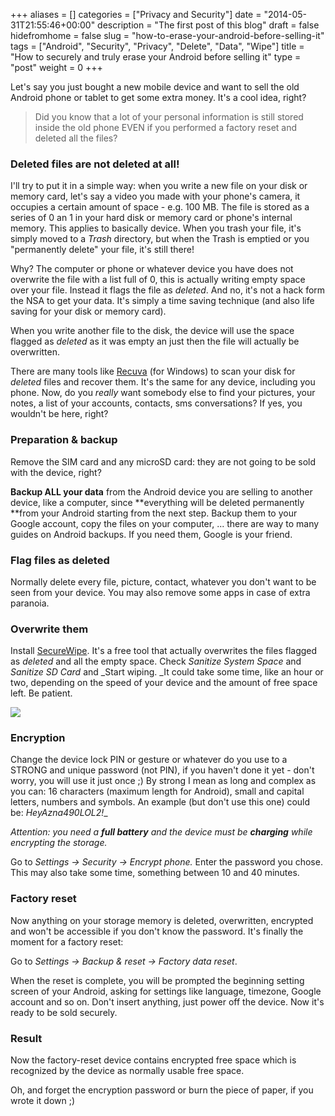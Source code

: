 +++
aliases      = []
categories   = ["Privacy and Security"]
date         = "2014-05-31T21:55:46+00:00"
description  = "The first post of this blog"
draft        = false
hidefromhome = false
slug         = "how-to-erase-your-android-before-selling-it"
tags         = ["Android", "Security", "Privacy", "Delete", "Data", "Wipe"]
title        = "How to securely and truly erase your Android before selling it"
type         = "post"
weight       = 0
+++


Let's say you just bought a new mobile device and want to sell the old Android phone or tablet to get some extra money. It's a cool idea, right?


<blockquote>Did you know that a lot of your personal information is still stored inside the old phone EVEN if you performed a factory reset and deleted all the files?</blockquote>




### Deleted files are not deleted at all!


I'll try to put it in a simple way: when you write a new file on your disk or memory card, let's say a video you made with your phone's camera, it occupies a certain amount of space - e.g. 100 MB. The file is stored as a series of 0 an 1 in your hard disk or memory card or phone's internal memory. This applies to basically device. When you trash your file, it's simply moved to a _Trash_ directory, but when the Trash is emptied or you "permanently delete" your file, it's still there!

Why? The computer or phone or whatever device you have does not overwrite the file with a list full of 0, this is actually writing empty space over your file. Instead it flags the file as _deleted_. And no, it's not a hack form the NSA to get your data. It's simply a time saving technique (and also life saving for your disk or memory card).

When you write another file to the disk, the device will use the space flagged as _deleted_ as it was empty an just then the file will actually be overwritten.

There are many tools like [Recuva](http://www.piriform.com/recuva) (for Windows) to scan your disk for _deleted_ files and recover them. It's the same for any device, including you phone. Now, do you _really_ want somebody else to find your pictures, your notes, a list of your accounts, contacts, sms conversations? If yes, you wouldn't be here, right?


### Preparation & backup


Remove the SIM card and any microSD card: they are not going to be sold with the device, right?

**Backup ALL your data** from the Android device you are selling to another device, like a computer, since **everything will be deleted permanently **from your Android starting from the next step. Backup them to your Google account, copy the files on your computer, ... there are way to many guides on Android backups. If you need them, Google is your friend.


### Flag files as deleted


Normally delete every file, picture, contact, whatever you don't want to be seen from your device. You may also remove some apps in case of extra paranoia.


### Overwrite them


Install [SecureWipe](https://play.google.com/store/apps/details?id=com.pinellascodeworks.securewipe). It's a free tool that actually overwrites the files flagged as _deleted_ and all the empty space. Check _Sanitize System Space_ and _Sanitize SD Card_ and _Start wiping. _It could take some time, like an hour or two, depending on the speed of your device and the amount of free space left. Be patient.

[![](https://lh5.ggpht.com/VnjsAfp9s5IbTPrRgFnq29Cd7n84_J5eKjEP91uzQx-0iWgeqlNyZMbgdKcotH6qLNOg=h900)](https://play.google.com/store/apps/details?id=com.pinellascodeworks.securewipe)


### Encryption


Change the device lock PIN or gesture or whatever do you use to a STRONG and unique password (not PIN), if you haven't done it yet - don't worry, you will use it just once ;) By strong I mean as long and complex as you can: 16 characters (maximum length for Android), small and capital letters, numbers and symbols. An example (but don't use this one) could be: _HeyAzna490LOL2!__

_Attention: you need a **full battery** and the device must be **charging** while encrypting the storage._

Go to _Settings -> Security -> Encrypt phone._ Enter the password you chose. This may also take some time, something between 10 and 40 minutes.


### Factory reset


Now anything on your storage memory is deleted, overwritten, encrypted and won't be accessible if you don't know the password. It's finally the moment for a factory reset:

Go to _Settings -> Backup & reset -> Factory data reset_.

When the reset is complete, you will be prompted the beginning setting screen of your Android, asking for settings like language, timezone, Google account and so on. Don't insert anything, just power off the device. Now it's ready to be sold securely.


### Result


Now the factory-reset device contains encrypted free space which is recognized by the device as normally usable free space.

Oh, and forget the encryption password or burn the piece of paper, if you wrote it down ;)
